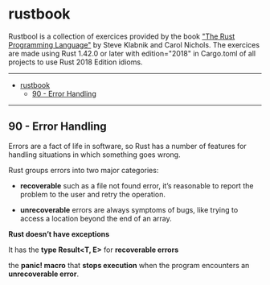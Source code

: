 # rustbook
Rustbool is a collection of exercices provided by the book ["The Rust Programming Language"](https://doc.rust-lang.org/book/title-page.html) by Steve Klabnik and Carol Nichols.
The exercices are made using Rust 1.42.0 or later with edition="2018" in Cargo.toml of all projects to use Rust 2018 Edition idioms. 

----
- [rustbook](#rustbook)
  - [90 - Error Handling](#90---error-handling)

----

## 90 - Error Handling

Errors are a fact of life in software, so Rust has a number of features for handling situations in which something goes wrong.

Rust groups errors into two major categories:

- **recoverable** such as a file not found error, it’s reasonable to report the problem to the user and retry the operation.

- **unrecoverable** errors are always symptoms of bugs, like trying to access a location beyond the end of an array.

**Rust doesn’t have exceptions**

It has the **type Result<T, E>** for **recoverable errors**

the **panic! macro** that **stops execution** when the program encounters an **unrecoverable error**.










